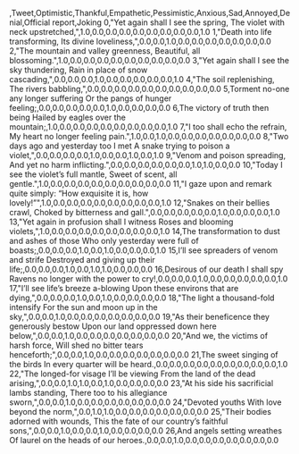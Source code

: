 ,Tweet,Optimistic,Thankful,Empathetic,Pessimistic,Anxious,Sad,Annoyed,Denial,Official report,Joking
0,"Yet again shall I see the spring, The violet with neck upstretched,",1.0,0.0,0.0,0.0,0.0,0.0,0.0,0.0,0.0,1.0
1,"Death into life transforming, Its divine loveliness,",0.0,0.0,1.0,0.0,0.0,0.0,0.0,0.0,0.0,0.0
2,"The mountain and valley greenness, Beautiful, all blossoming.",1.0,0.0,0.0,0.0,0.0,0.0,0.0,0.0,0.0,0.0
3,"Yet again shall I see the sky thundering, Rain in place of snow cascading,",0.0,0.0,0.0,1.0,0.0,0.0,0.0,0.0,0.0,1.0
4,"The soil replenishing, The rivers babbling,",0.0,0.0,0.0,0.0,0.0,0.0,0.0,0.0,0.0,0.0
5,Torment no-one any longer suffering Or the pangs of hunger feeling;,0.0,0.0,0.0,0.0,0.0,1.0,0.0,0.0,0.0,0.0
6,The victory of truth then being Hailed by eagles over the mountain;,1.0,0.0,0.0,0.0,0.0,0.0,0.0,0.0,0.0,1.0
7,"I too shall echo the refrain, My heart no longer feeling pain.",1.0,0.0,1.0,0.0,0.0,0.0,0.0,0.0,0.0,0.0
8,"Two days ago and yesterday too I met A snake trying to poison a violet,",0.0,0.0,0.0,0.0,1.0,0.0,0.0,1.0,0.0,1.0
9,"Venom and poison spreading, And yet no harm inflicting.",0.0,0.0,0.0,0.0,0.0,0.0,1.0,1.0,0.0,0.0
10,"Today I see the violet’s full mantle, Sweet of scent, all gentle.",1.0,0.0,0.0,0.0,0.0,0.0,0.0,0.0,0.0,0.0
11,"I gaze upon and remark quite simply: “How exquisite it is, how lovely!”",1.0,0.0,0.0,0.0,0.0,0.0,0.0,0.0,0.0,1.0
12,"Snakes on their bellies crawl, Choked by bitterness and gall.",0.0,0.0,0.0,0.0,0.0,1.0,0.0,0.0,0.0,1.0
13,"Yet again in profusion shall I witness Roses and blooming violets,",1.0,0.0,0.0,0.0,0.0,0.0,0.0,0.0,0.0,1.0
14,The transformation to dust and ashes of those Who only yesterday were full of boasts;,0.0,0.0,0.0,1.0,0.0,1.0,0.0,0.0,0.0,1.0
15,I’ll see spreaders of venom and strife Destroyed and giving up their life;,0.0,0.0,0.0,1.0,0.0,1.0,1.0,0.0,0.0,0.0
16,Desirous of our death I shall spy Ravens no longer with the power to cry!,0.0,0.0,0.0,1.0,0.0,0.0,0.0,0.0,0.0,1.0
17,"I’ll see life’s breeze a-blowing Upon these environs that are dying,",0.0,0.0,0.0,1.0,0.0,1.0,0.0,0.0,0.0,0.0
18,"The light a thousand-fold intensify For the sun and moon up in the sky,",0.0,0.0,1.0,0.0,0.0,0.0,0.0,0.0,0.0,0.0
19,"As their beneficence they generously bestow Upon our land oppressed down here below,",0.0,0.0,1.0,0.0,0.0,0.0,0.0,0.0,0.0,0.0
20,"And we, the victims of harsh force, Will shed no bitter tears henceforth;",0.0,0.0,1.0,0.0,0.0,0.0,0.0,0.0,0.0,0.0
21,The sweet singing of the birds In every quarter will be heard.,0.0,0.0,0.0,0.0,0.0,0.0,0.0,0.0,0.0,1.0
22,"The longed-for visage I’ll be viewing From the land of the dead arising,",0.0,0.0,1.0,1.0,0.0,1.0,0.0,0.0,0.0,0.0
23,"At his side his sacrificial lambs standing, There too to his allegiance sworn,",0.0,0.0,1.0,0.0,0.0,0.0,0.0,0.0,0.0,0.0
24,"Devoted youths With love beyond the norm,",0.0,1.0,1.0,0.0,0.0,0.0,0.0,0.0,0.0,0.0
25,"Their bodies adorned with wounds, This the fate of our country’s faithful sons,",0.0,0.0,1.0,0.0,0.0,1.0,0.0,0.0,0.0,0.0
26,And angels setting wreathes Of laurel on the heads of our heroes.,0.0,0.0,1.0,0.0,0.0,0.0,0.0,0.0,0.0,0.0

